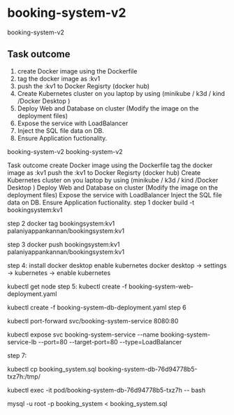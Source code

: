 # booking-system-v2
booking-system-v2

## Task outcome
1. create Docker image using the Dockerfile
2. tag the docker image as <your image registry>:kv1
3. push the <your image registry>:kv1  to Docker Regisrty (docker hub)
4. Create Kubernetes cluster on you laptop by using (minikube / k3d / kind /Docker Desktop )
5. Deploy Web and Database on cluster (Modify the image on the deployment files)
6. Expose the service with LoadBalancer
7. Inject the SQL file data on DB.
8. Ensure Application fuctionality.

booking-system-v2
booking-system-v2

Task outcome
create Docker image using the Dockerfile
tag the docker image as :kv1
push the :kv1 to Docker Regisrty (docker hub)
Create Kubernetes cluster on you laptop by using (minikube / k3d / kind /Docker Desktop )
Deploy Web and Database on cluster (Modify the image on the deployment files)
Expose the service with LoadBalancer
Inject the SQL file data on DB.
Ensure Application fuctionality.
step 1 docker build -t bookingsystem:kv1

step 2 docker tag bookingsystem:kv1 palaniyappankannan/bookingsystem:kv1

step 3
docker push bookingsystem:kv1 palaniyappankannan/bookingsystem:kv1

step 4: install docker desktop enable kubernetes docker desktop -> settings -> kubernetes -> enable kubernetes

kubectl get node
step 5: kubectl create -f booking-system-web-deployment.yaml

kubectl create -f booking-system-db-deployment.yaml
step 6 

kubectl port-forward svc/booking-system-service 8080:80

kubectl expose svc booking-system-service --name booking-system-service-lb --port=80 --target-port=80 --type=LoadBalancer 

step 7: 

kubectl cp booking_system.sql booking-system-db-76d94778b5-txz7h:/tmp/ 

kubectl exec -it pod/booking-system-db-76d94778b5-txz7h -- bash 

mysql -u root -p booking_system < booking_system.sql
